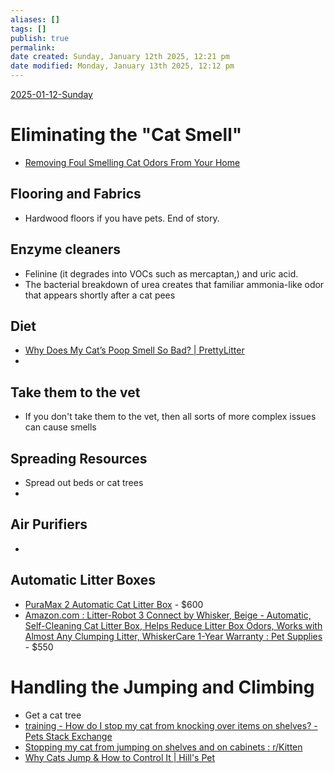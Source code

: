 ```yaml
---
aliases: []
tags: []
publish: true
permalink:
date created: Sunday, January 12th 2025, 12:21 pm
date modified: Monday, January 13th 2025, 12:12 pm
---
```


[2025-01-12-Sunday](../../🕸️%20Daily%20Notes/2025/01/2025-01-12-Sunday/2025-01-12-Sunday.md)

# Eliminating the "Cat Smell"

- [Removing Foul Smelling Cat Odors From Your Home](https://www.hillspet.com/cat-care/resources/getting-rid-of-cat-odors?lightboxfired=true#)

## Flooring and Fabrics

- Hardwood floors if you have pets.  End of story.

## Enzyme cleaners

- Felinine (it degrades into VOCs such as mercaptan,) and uric acid.  
- The bacterial breakdown of urea creates that familiar ammonia-like odor that appears shortly after a cat pees

## Diet

- [Why Does My Cat’s Poop Smell So Bad? | PrettyLitter](https://www.prettylitter.com/blog/why-does-my-cat-s-poop-smell-so-bad-7-causes-and-solutions)
- 

## Take them to the vet

- If you don't take them to the vet, then all sorts of more complex issues can cause smells

## Spreading Resources

- Spread out beds or cat trees
- 

## Air Purifiers

- 

## Automatic Litter Boxes

- [PuraMax 2 Automatic Cat Litter Box](https://petkit.com/products/petkit-puramax-2) - $600
- [Amazon.com : Litter-Robot 3 Connect by Whisker, Beige - Automatic, Self-Cleaning Cat Litter Box, Helps Reduce Litter Box Odors, Works with Almost Any Clumping Litter, WhiskerCare 1-Year Warranty : Pet Supplies](https://www.amazon.com/Litter-Robot-Connect-Whisker-Beige-Self-Cleaning/dp/B093187MLH) - $550

# Handling the Jumping and Climbing

- Get a cat tree
- [training - How do I stop my cat from knocking over items on shelves? - Pets Stack Exchange](https://pets.stackexchange.com/questions/17883/how-do-i-stop-my-cat-from-knocking-over-items-on-shelves)
- [Stopping my cat from jumping on shelves and on cabinets : r/Kitten](https://www.reddit.com/r/Kitten/comments/bdc6lh/stopping_my_cat_from_jumping_on_shelves_and_on/)
- [Why Cats Jump & How to Control It | Hill's Pet](https://www.hillspet.com/cat-care/training/managing-your-cats-jumping?lightboxfired=true#)

